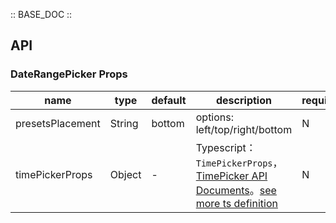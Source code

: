 :: BASE_DOC ::

## API

### DateRangePicker Props

name | type | default | description | required
-- | -- | -- | -- | --
presetsPlacement | String | bottom | options: left/top/right/bottom | N
timePickerProps | Object | - | Typescript：`TimePickerProps`，[TimePicker API Documents](./time-picker?tab=api)。[see more ts definition](https://github.com/Tencent/tdesign-mobile-vue/tree/develop/src/date-picker/type.ts) | N
